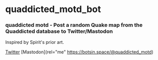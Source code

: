 # quaddicted_motd_bot

### quaddicted motd - Post a random Quake map from the Quaddicted database to Twitter/Mastodon

Inspired by Spirit's prior art.


[Twitter](https://twitter.com/quaddicted_motd)
[Mastodon](rel="me" https://botsin.space/@quaddicted_motd)
